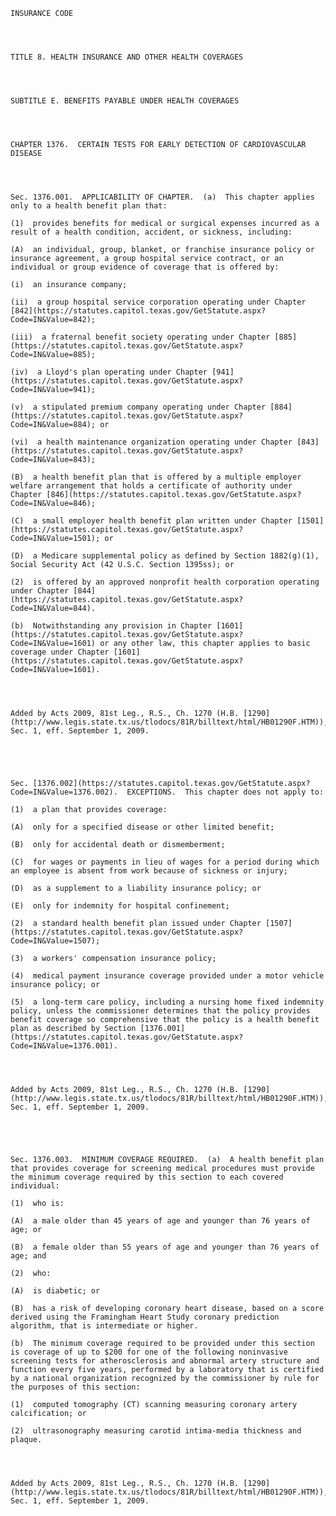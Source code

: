 ﻿
    
    
    	
    					
    
    
    INSURANCE CODE
    
      
    
    
    TITLE 8. HEALTH INSURANCE AND OTHER HEALTH COVERAGES
    
      
    
    
    SUBTITLE E. BENEFITS PAYABLE UNDER HEALTH COVERAGES
    
      
    
    
    CHAPTER 1376.  CERTAIN TESTS FOR EARLY DETECTION OF CARDIOVASCULAR DISEASE
    
      
    
    
    Sec. 1376.001.  APPLICABILITY OF CHAPTER.  (a)  This chapter applies only to a health benefit plan that:
    
    (1)  provides benefits for medical or surgical expenses incurred as a result of a health condition, accident, or sickness, including:
    
    (A)  an individual, group, blanket, or franchise insurance policy or insurance agreement, a group hospital service contract, or an individual or group evidence of coverage that is offered by:
    
    (i)  an insurance company;
    
    (ii)  a group hospital service corporation operating under Chapter [842](https://statutes.capitol.texas.gov/GetStatute.aspx?Code=IN&Value=842);
    
    (iii)  a fraternal benefit society operating under Chapter [885](https://statutes.capitol.texas.gov/GetStatute.aspx?Code=IN&Value=885);
    
    (iv)  a Lloyd's plan operating under Chapter [941](https://statutes.capitol.texas.gov/GetStatute.aspx?Code=IN&Value=941);
    
    (v)  a stipulated premium company operating under Chapter [884](https://statutes.capitol.texas.gov/GetStatute.aspx?Code=IN&Value=884); or
    
    (vi)  a health maintenance organization operating under Chapter [843](https://statutes.capitol.texas.gov/GetStatute.aspx?Code=IN&Value=843);
    
    (B)  a health benefit plan that is offered by a multiple employer welfare arrangement that holds a certificate of authority under Chapter [846](https://statutes.capitol.texas.gov/GetStatute.aspx?Code=IN&Value=846);
    
    (C)  a small employer health benefit plan written under Chapter [1501](https://statutes.capitol.texas.gov/GetStatute.aspx?Code=IN&Value=1501); or
    
    (D)  a Medicare supplemental policy as defined by Section 1882(g)(1), Social Security Act (42 U.S.C. Section 1395ss); or
    
    (2)  is offered by an approved nonprofit health corporation operating under Chapter [844](https://statutes.capitol.texas.gov/GetStatute.aspx?Code=IN&Value=844).
    
    (b)  Notwithstanding any provision in Chapter [1601](https://statutes.capitol.texas.gov/GetStatute.aspx?Code=IN&Value=1601) or any other law, this chapter applies to basic coverage under Chapter [1601](https://statutes.capitol.texas.gov/GetStatute.aspx?Code=IN&Value=1601).
    
    
    
    
    Added by Acts 2009, 81st Leg., R.S., Ch. 1270 (H.B. [1290](http://www.legis.state.tx.us/tlodocs/81R/billtext/html/HB01290F.HTM)), Sec. 1, eff. September 1, 2009.
    
    
    
    
    
    Sec. [1376.002](https://statutes.capitol.texas.gov/GetStatute.aspx?Code=IN&Value=1376.002).  EXCEPTIONS.  This chapter does not apply to:
    
    (1)  a plan that provides coverage:
    
    (A)  only for a specified disease or other limited benefit;
    
    (B)  only for accidental death or dismemberment;
    
    (C)  for wages or payments in lieu of wages for a period during which an employee is absent from work because of sickness or injury;
    
    (D)  as a supplement to a liability insurance policy; or
    
    (E)  only for indemnity for hospital confinement;
    
    (2)  a standard health benefit plan issued under Chapter [1507](https://statutes.capitol.texas.gov/GetStatute.aspx?Code=IN&Value=1507);
    
    (3)  a workers' compensation insurance policy;
    
    (4)  medical payment insurance coverage provided under a motor vehicle insurance policy; or
    
    (5)  a long-term care policy, including a nursing home fixed indemnity policy, unless the commissioner determines that the policy provides benefit coverage so comprehensive that the policy is a health benefit plan as described by Section [1376.001](https://statutes.capitol.texas.gov/GetStatute.aspx?Code=IN&Value=1376.001).
    
    
    
    
    Added by Acts 2009, 81st Leg., R.S., Ch. 1270 (H.B. [1290](http://www.legis.state.tx.us/tlodocs/81R/billtext/html/HB01290F.HTM)), Sec. 1, eff. September 1, 2009.
    
    
    
    
    
    Sec. 1376.003.  MINIMUM COVERAGE REQUIRED.  (a)  A health benefit plan that provides coverage for screening medical procedures must provide the minimum coverage required by this section to each covered individual:
    
    (1)  who is:
    
    (A)  a male older than 45 years of age and younger than 76 years of age; or
    
    (B)  a female older than 55 years of age and younger than 76 years of age; and
    
    (2)  who:
    
    (A)  is diabetic; or
    
    (B)  has a risk of developing coronary heart disease, based on a score derived using the Framingham Heart Study coronary prediction algorithm, that is intermediate or higher.
    
    (b)  The minimum coverage required to be provided under this section is coverage of up to $200 for one of the following noninvasive screening tests for atherosclerosis and abnormal artery structure and function every five years, performed by a laboratory that is certified by a national organization recognized by the commissioner by rule for the purposes of this section:
    
    (1)  computed tomography (CT) scanning measuring coronary artery calcification; or
    
    (2)  ultrasonography measuring carotid intima-media thickness and plaque.
    
    
    
    
    Added by Acts 2009, 81st Leg., R.S., Ch. 1270 (H.B. [1290](http://www.legis.state.tx.us/tlodocs/81R/billtext/html/HB01290F.HTM)), Sec. 1, eff. September 1, 2009.
    
    
    
    
    				
